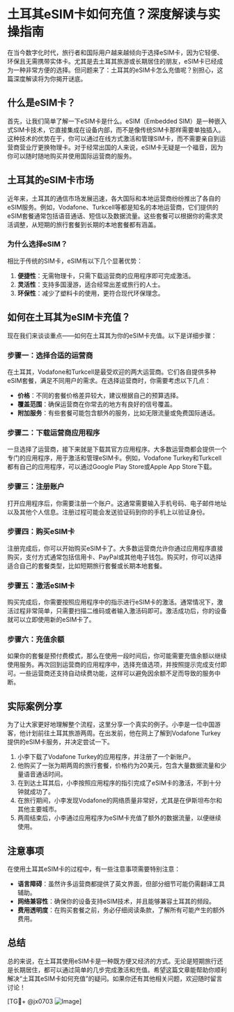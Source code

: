 # 土耳其eSIM卡如何充值？深度解读与实操指南

在当今数字化时代，旅行者和国际用户越来越倾向于选择eSIM卡，因为它轻便、环保且无需携带实体卡。尤其是去土耳其旅游或长期居住的朋友，eSIM卡已经成为一种非常方便的选择。但问题来了：土耳其的eSIM卡怎么充值呢？别担心，这篇深度解读将为你揭开谜底。

## 什么是eSIM卡？

首先，让我们简单了解一下eSIM卡是什么。eSIM（Embedded SIM）是一种嵌入式SIM卡技术，它直接集成在设备内部，而不是像传统SIM卡那样需要单独插入。这种技术的优势在于，你可以通过在线方式激活和管理SIM卡，而不需要亲自到运营商营业厅更换物理卡。对于经常出国的人来说，eSIM卡无疑是一个福音，因为你可以随时随地购买并使用国际运营商的服务。

## 土耳其的eSIM卡市场

近年来，土耳其的通信市场发展迅速，各大国际和本地运营商纷纷推出了各自的eSIM服务。例如，Vodafone、Turkcell等都是知名的本地运营商，它们提供的eSIM套餐通常包括语音通话、短信以及数据流量。这些套餐可以根据你的需求灵活调整，从短期的旅行套餐到长期的本地套餐都有涵盖。

### 为什么选择eSIM？

相比于传统的SIM卡，eSIM有以下几个显著优势：
1. **便捷性**：无需物理卡，只需下载运营商的应用程序即可完成激活。
2. **灵活性**：支持多国漫游，适合经常出差或旅行的人士。
3. **环保性**：减少了塑料卡的使用，更符合现代环保理念。

## 如何在土耳其为eSIM卡充值？

现在我们来谈谈重点——如何在土耳其为你的eSIM卡充值。以下是详细步骤：

### 步骤一：选择合适的运营商

在土耳其，Vodafone和Turkcell是最受欢迎的两大运营商。它们各自提供多种eSIM套餐，满足不同用户的需求。在选择运营商时，你需要考虑以下几点：
- **价格**：不同的套餐价格差异较大，建议根据自己的预算选择。
- **覆盖范围**：确保运营商在你常去的地方有良好的信号覆盖。
- **附加服务**：有些套餐可能包含额外的服务，比如无限流量或免费国际通话。

### 步骤二：下载运营商应用程序

一旦选择了运营商，接下来就是下载其官方应用程序。大多数运营商都会提供一个专门的应用程序，用于激活和管理eSIM卡。例如，Vodafone Turkey和Turkcell都有自己的应用程序，可以通过Google Play Store或Apple App Store下载。

### 步骤三：注册账户

打开应用程序后，你需要注册一个账户。这通常需要输入手机号码、电子邮件地址以及其他个人信息。注册过程可能会发送验证码到你的手机上以验证身份。

### 步骤四：购买eSIM卡

注册完成后，你可以开始购买eSIM卡了。大多数运营商允许你通过应用程序直接购买，支付方式通常包括信用卡、PayPal或其他电子钱包。购买时，你可以选择适合自己的套餐类型，比如短期旅行套餐或长期本地套餐。

### 步骤五：激活eSIM卡

购买完成后，你需要按照应用程序中的指示进行eSIM卡的激活。通常情况下，激活过程非常简单，只需要扫描二维码或者输入激活码即可。激活成功后，你的设备就可以立即使用新的eSIM卡了。

### 步骤六：充值余额

如果你的套餐是预付费模式，那么在使用一段时间后，你可能需要充值余额以继续使用服务。再次回到运营商的应用程序中，选择充值选项，并按照提示完成支付即可。一些运营商还支持自动续费功能，这样可以避免因余额不足而导致的服务中断。

## 实际案例分享

为了让大家更好地理解整个流程，这里分享一个真实的例子。小李是一位中国游客，他计划前往土耳其旅游两周。在出发前，他在网上了解到Vodafone Turkey提供的eSIM卡服务，并决定尝试一下。

1. 小李下载了Vodafone Turkey的应用程序，并注册了一个新账户。
2. 他购买了一张为期两周的旅行套餐，价格约为20美元，包含大量数据流量和少量语音通话时间。
3. 在到达土耳其后，小李按照应用程序的指引完成了eSIM卡的激活，不到十分钟就成功了。
4. 在旅行期间，小李发现Vodafone的网络质量非常好，尤其是在伊斯坦布尔和其他主要城市。
5. 两周结束后，小李通过应用程序为eSIM卡充值了额外的数据流量，以便继续使用。

## 注意事项

在使用土耳其eSIM卡的过程中，有一些注意事项需要特别注意：
- **语言障碍**：虽然许多运营商都提供了英文界面，但部分细节可能仍需翻译工具辅助。
- **网络兼容性**：确保你的设备支持eSIM技术，并且能够兼容土耳其的频段。
- **费用透明度**：在购买套餐之前，务必仔细阅读条款，了解所有可能产生的额外费用。

## 总结

总的来说，在土耳其使用eSIM卡是一种既方便又经济的方式。无论是短期旅行还是长期居住，都可以通过简单的几步完成激活和充值。希望这篇文章能帮助你顺利解决“土耳其eSIM卡如何充值”的疑问。如果你还有其他相关问题，欢迎随时留言讨论！

[TG💪+ @jx0703 ![Image](https://github.com/user-attachments/assets/dbca1d08-cadb-493c-b0ec-ad6f7a83f270)]